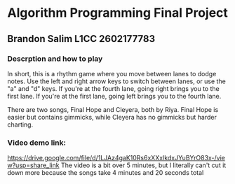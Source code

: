 # Algorithm Programming Final Project
## Brandon Salim L1CC 2602177783
### Descrption and how to play
In short, this is a rhythm game where you move between lanes to dodge notes.
Use the left and right arrow keys to switch between lanes, or use the "a" and "d" keys.
If you're at the fourth lane, going right brings you to the first lane.
If you're at the first lane, going left brings you to the fourth lane.

There are two songs, Final Hope and Cleyera, both by Riya.
Final Hope is easier but contains gimmicks, while Cleyera has no gimmicks but harder charting.

### Video demo link:
https://drive.google.com/file/d/1LJAz4gaK10Rs6xXXxIkdxJYuBYrO83x-/view?usp=share_link
The video is a bit over 5 minutes, but I literally can't cut it down more because the songs take 4 minutes and 20 seconds total
